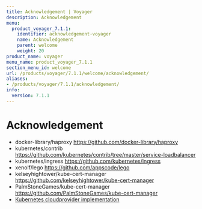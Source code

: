```yaml
---
title: Acknowledgement | Voyager
description: Acknowledgement
menu:
  product_voyager_7.1.1:
    identifier: acknowledgement-voyager
    name: Acknowledgement
    parent: welcome
    weight: 20
product_name: voyager
menu_name: product_voyager_7.1.1
section_menu_id: welcome
url: /products/voyager/7.1.1/welcome/acknowledgement/
aliases:
- /products/voyager/7.1.1/acknowledgement/
info:
  version: 7.1.1
---
```


# Acknowledgement

 - docker-library/haproxy https://github.com/docker-library/haproxy
 - kubernetes/contrib https://github.com/kubernetes/contrib/tree/master/service-loadbalancer
 - kubernetes/ingress https://github.com/kubernetes/ingress
 - xenolf/lego https://github.com/appscode/lego
 - kelseyhightower/kube-cert-manager https://github.com/kelseyhightower/kube-cert-manager
 - PalmStoneGames/kube-cert-manager https://github.com/PalmStoneGames/kube-cert-manager
 - [Kubernetes cloudprovider implementation](https://github.com/kubernetes/kubernetes/tree/master/pkg/cloudprovider)
